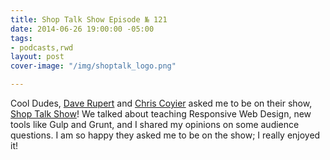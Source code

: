 ```yaml
---
title: Shop Talk Show Episode № 121
date: 2014-06-26 19:00:00 -05:00
tags:
- podcasts,rwd
layout: post
cover-image: "/img/shoptalk_logo.png"

---
```


Cool Dudes, [Dave Rupert](https://twitter.com/davatron5000) and [Chris Coyier](https://twitter.com/chriscoyier) asked me to be on their show, [Shop Talk Show](http://shoptalkshow.com/episodes/121-sam-kapila/)! We talked about teaching Responsive Web Design, new tools like Gulp and Grunt, and I shared my opinions on some audience questions. I am so happy they asked me to be on the show; I really enjoyed it!
